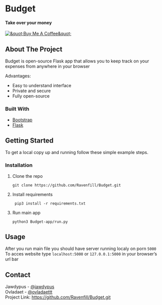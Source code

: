<h1 class="code-line" data-line-start=0 data-line-end=1 ><a id="Budget_0"></a>Budget</h1>
<h4 class="code-line" data-line-start=1 data-line-end=2 ><a id="Take_over_your_money_1"></a>Take over your money</h4>
<p class="has-line-data" data-line-start="3" data-line-end="4"><a href="https://www.buymeacoffee.com/jawdypus"><img src="https://www.buymeacoffee.com/assets/img/custom_images/orange_img.png" alt="&amp;quot;Buy Me A Coffee&amp;quot;"></a></p>
<h2 class="code-line" data-line-start=4 data-line-end=5 ><a id="About_The_Project_4"></a>About The Project</h2>
<p class="has-line-data" data-line-start="6" data-line-end="7">Budget is open-source Flask app that allows you to keep track on your expenses from anywhere in your browser</p>
<p class="has-line-data" data-line-start="8" data-line-end="9">Advantages:</p>
<ul>
<li class="has-line-data" data-line-start="9" data-line-end="10">Easy to understand interface</li>
<li class="has-line-data" data-line-start="10" data-line-end="11">Private and secure</li>
<li class="has-line-data" data-line-start="11" data-line-end="13">Fully open-source</li>
</ul>
<h3 class="code-line" data-line-start=13 data-line-end=14 ><a id="Built_With_13"></a>Built With</h3>
<ul>
<li class="has-line-data" data-line-start="15" data-line-end="16"><a href="https://getbootstrap.com">Bootstrap</a></li>
<li class="has-line-data" data-line-start="16" data-line-end="17"><a href="https://flask.palletsprojects.com/en/2.0.x/">Flask</a></li>
</ul>
<h2 class="code-line" data-line-start=19 data-line-end=20 ><a id="Getting_Started_19"></a>Getting Started</h2>
<p class="has-line-data" data-line-start="21" data-line-end="22">To get a local copy up and running follow these simple example steps.</p>
<h3 class="code-line" data-line-start=23 data-line-end=24 ><a id="Installation_23"></a>Installation</h3>
<ol>
<li class="has-line-data" data-line-start="25" data-line-end="29">Clone the repo<pre><code class="has-line-data" data-line-start="27" data-line-end="29" class="language-sh">git <span class="hljs-built_in">clone</span> https://github.com/Ravenfill/Budget.git
</code></pre>
</li>
<li class="has-line-data" data-line-start="29" data-line-end="33">Install requirements<pre><code class="has-line-data" data-line-start="31" data-line-end="33" class="language-sh"> pip3 install -r requirements.txt
</code></pre>
</li>
<li class="has-line-data" data-line-start="33" data-line-end="37">Run main app<pre><code class="has-line-data" data-line-start="35" data-line-end="37" class="language-sh">python3 Budget-app/run.py
</code></pre>
</li>
</ol>
<h2 class="code-line" data-line-start=37 data-line-end=38 ><a id="Usage_37"></a>Usage</h2>
<p class="has-line-data" data-line-start="39" data-line-end="41">After you run main file you should have server running localy on porn <code>5000</code><br>
To acces website type <code>localhost:5000</code> or <code>127.0.0.1:5000</code> in your browser’s url bar</p>
<h2 class="code-line" data-line-start=42 data-line-end=43 ><a id="Contact_42"></a>Contact</h2>
<p class="has-line-data" data-line-start="44" data-line-end="47">Jawdypus - <a href="https://www.instagram.com/jawdypus/">@jawdypus</a><br>
Ovladaet - <a href="https://www.instagram.com/ovladaettt/">@ovladaettt</a><br>
Project Link: <a href="https://github.com/Ravenfill/Budget.git">https://github.com/Ravenfill/Budget.git
